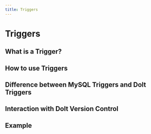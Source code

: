 ```yaml
---
title: Triggers
---
```


# Triggers

## What is a Trigger?



## How to use Triggers



## Difference between MySQL Triggers and Dolt Triggers


## Interaction with Dolt Version Control


## Example